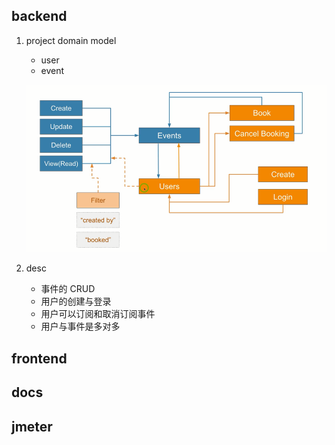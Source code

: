 ## backend

1. project domain model

   - user
   - event

   ![avatar](/static/image/backend.domain.png)

2. desc

   - 事件的 CRUD
   - 用户的创建与登录
   - 用户可以订阅和取消订阅事件
   - 用户与事件是多对多

## frontend

## docs

## jmeter

